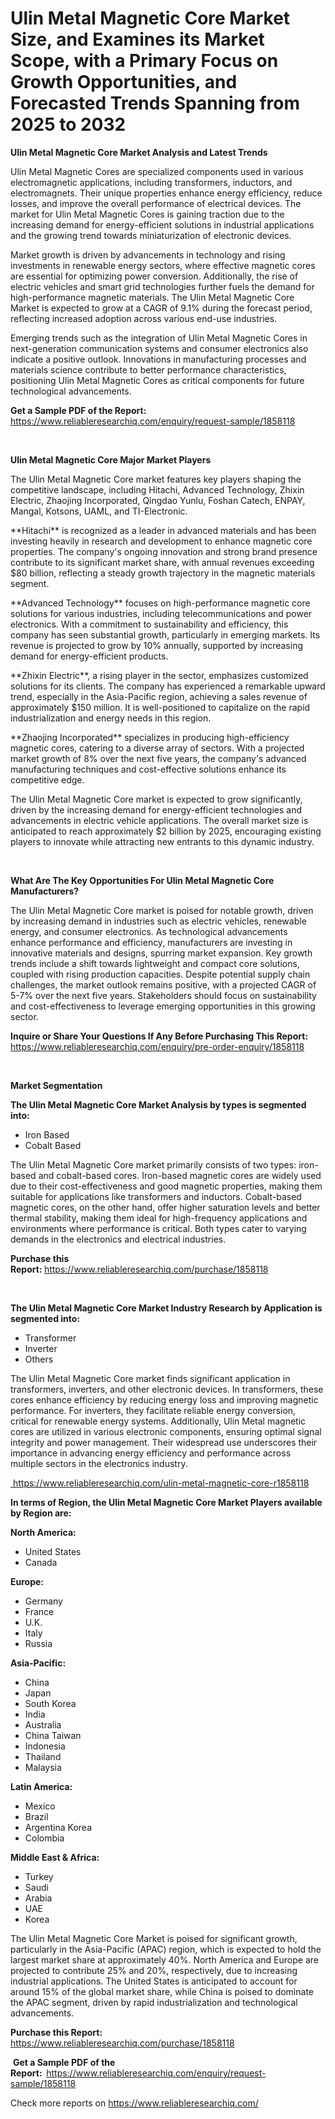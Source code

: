 <p><h1>Ulin Metal Magnetic Core Market Size, and Examines its Market Scope, with a Primary Focus on Growth Opportunities, and Forecasted Trends Spanning from 2025 to 2032</h1></p><p><strong>Ulin Metal Magnetic Core Market Analysis and Latest Trends</strong></p>
<p><p>Ulin Metal Magnetic Cores are specialized components used in various electromagnetic applications, including transformers, inductors, and electromagnets. Their unique properties enhance energy efficiency, reduce losses, and improve the overall performance of electrical devices. The market for Ulin Metal Magnetic Cores is gaining traction due to the increasing demand for energy-efficient solutions in industrial applications and the growing trend towards miniaturization of electronic devices.</p><p>Market growth is driven by advancements in technology and rising investments in renewable energy sectors, where effective magnetic cores are essential for optimizing power conversion. Additionally, the rise of electric vehicles and smart grid technologies further fuels the demand for high-performance magnetic materials. The Ulin Metal Magnetic Core Market is expected to grow at a CAGR of 9.1% during the forecast period, reflecting increased adoption across various end-use industries.</p><p>Emerging trends such as the integration of Ulin Metal Magnetic Cores in next-generation communication systems and consumer electronics also indicate a positive outlook. Innovations in manufacturing processes and materials science contribute to better performance characteristics, positioning Ulin Metal Magnetic Cores as critical components for future technological advancements.</p></p>
<p><strong>Get a Sample PDF of the Report:&nbsp;</strong> <a href="https://www.reliableresearchiq.com/enquiry/request-sample/1858118?utm_campaign=3384&utm_medium=2&utm_source=Github&utm_content=ia&utm_term=07042025&utm_id=ulin-metal-magnetic-core">https://www.reliableresearchiq.com/enquiry/request-sample/1858118</a></p>
<p>&nbsp;</p>
<p><strong>Ulin Metal Magnetic Core Major Market Players</strong></p>
<p><p>The Ulin Metal Magnetic Core market features key players shaping the competitive landscape, including Hitachi, Advanced Technology, Zhixin Electric, Zhaojing Incorporated, Qingdao Yunlu, Foshan Catech, ENPAY, Mangal, Kotsons, UAML, and TI-Electronic. </p><p>**Hitachi** is recognized as a leader in advanced materials and has been investing heavily in research and development to enhance magnetic core properties. The company's ongoing innovation and strong brand presence contribute to its significant market share, with annual revenues exceeding $80 billion, reflecting a steady growth trajectory in the magnetic materials segment.</p><p>**Advanced Technology** focuses on high-performance magnetic core solutions for various industries, including telecommunications and power electronics. With a commitment to sustainability and efficiency, this company has seen substantial growth, particularly in emerging markets. Its revenue is projected to grow by 10% annually, supported by increasing demand for energy-efficient products.</p><p>**Zhixin Electric**, a rising player in the sector, emphasizes customized solutions for its clients. The company has experienced a remarkable upward trend, especially in the Asia-Pacific region, achieving a sales revenue of approximately $150 million. It is well-positioned to capitalize on the rapid industrialization and energy needs in this region.</p><p>**Zhaojing Incorporated** specializes in producing high-efficiency magnetic cores, catering to a diverse array of sectors. With a projected market growth of 8% over the next five years, the company's advanced manufacturing techniques and cost-effective solutions enhance its competitive edge.</p><p>The Ulin Metal Magnetic Core market is expected to grow significantly, driven by the increasing demand for energy-efficient technologies and advancements in electric vehicle applications. The overall market size is anticipated to reach approximately $2 billion by 2025, encouraging existing players to innovate while attracting new entrants to this dynamic industry.</p></p>
<p>&nbsp;</p>
<p><strong>What Are The Key Opportunities For Ulin Metal Magnetic Core Manufacturers?</strong></p>
<p><p>The Ulin Metal Magnetic Core market is poised for notable growth, driven by increasing demand in industries such as electric vehicles, renewable energy, and consumer electronics. As technological advancements enhance performance and efficiency, manufacturers are investing in innovative materials and designs, spurring market expansion. Key growth trends include a shift towards lightweight and compact core solutions, coupled with rising production capacities. Despite potential supply chain challenges, the market outlook remains positive, with a projected CAGR of 5-7% over the next five years. Stakeholders should focus on sustainability and cost-effectiveness to leverage emerging opportunities in this growing sector.</p></p>
<p><strong>Inquire or Share Your Questions If Any Before Purchasing This Report:</strong> <a href="https://www.reliableresearchiq.com/enquiry/pre-order-enquiry/1858118?utm_campaign=3384&utm_medium=2&utm_source=Github&utm_content=ia&utm_term=07042025&utm_id=ulin-metal-magnetic-core">https://www.reliableresearchiq.com/enquiry/pre-order-enquiry/1858118</a></p>
<p>&nbsp;</p>
<p><strong>Market Segmentation</strong></p>
<p><strong>The Ulin Metal Magnetic Core Market Analysis by types is segmented into:</strong></p>
<p><ul><li>Iron Based</li><li>Cobalt Based</li></ul></p>
<p><p>The Ulin Metal Magnetic Core market primarily consists of two types: iron-based and cobalt-based cores. Iron-based magnetic cores are widely used due to their cost-effectiveness and good magnetic properties, making them suitable for applications like transformers and inductors. Cobalt-based magnetic cores, on the other hand, offer higher saturation levels and better thermal stability, making them ideal for high-frequency applications and environments where performance is critical. Both types cater to varying demands in the electronics and electrical industries.</p></p>
<p><strong>Purchase this Report:&nbsp;</strong><a href="https://www.reliableresearchiq.com/purchase/1858118?utm_campaign=3384&utm_medium=2&utm_source=Github&utm_content=ia&utm_term=07042025&utm_id=ulin-metal-magnetic-core">https://www.reliableresearchiq.com/purchase/1858118</a></p>
<p>&nbsp;</p>
<p><strong>The Ulin Metal Magnetic Core Market Industry Research by Application is segmented into:</strong></p>
<p><ul><li>Transformer</li><li>Inverter</li><li>Others</li></ul></p>
<p><p>The Ulin Metal Magnetic Core market finds significant application in transformers, inverters, and other electronic devices. In transformers, these cores enhance efficiency by reducing energy loss and improving magnetic performance. For inverters, they facilitate reliable energy conversion, critical for renewable energy systems. Additionally, Ulin Metal magnetic cores are utilized in various electronic components, ensuring optimal signal integrity and power management. Their widespread use underscores their importance in advancing energy efficiency and performance across multiple sectors in the electronics industry.</p></p>
<p><a href="https://www.reliableresearchiq.com/ulin-metal-magnetic-core-r1858118?utm_campaign=3384&utm_medium=2&utm_source=Github&utm_content=ia&utm_term=07042025&utm_id=ulin-metal-magnetic-core">&nbsp;https://www.reliableresearchiq.com/ulin-metal-magnetic-core-r1858118</a></p>
<p><strong>In terms of Region, the Ulin Metal Magnetic Core Market Players available by Region are:</strong></p>
<p>
    <p> <strong> North America: </strong>
        <ul>
            <li>United States</li>
            <li>Canada</li>
        </ul>
        </p> 
    <p> <strong> Europe: </strong>
        <ul>
            <li>Germany</li>
            <li>France</li>
            <li>U.K.</li>
            <li>Italy</li>
            <li>Russia</li>
        </ul>
        </p> 
    <p> <strong> Asia-Pacific: </strong>
        <ul>
            <li>China</li>
            <li>Japan</li>
            <li>South Korea</li>
            <li>India</li>
            <li>Australia</li>
            <li>China Taiwan</li>
            <li>Indonesia</li>
            <li>Thailand</li>
            <li>Malaysia</li>
        </ul>
        </p> 
    <p> <strong> Latin America: </strong>
        <ul>
            <li>Mexico</li>
            <li>Brazil</li>
            <li>Argentina Korea</li>
            <li>Colombia</li>
        </ul>
        </p> 
    <p> <strong> Middle East & Africa: </strong>
        <ul>
            <li>Turkey</li>
            <li>Saudi</li>
            <li>Arabia</li>
            <li>UAE</li>
            <li>Korea</li>
        </ul>
    </p>
    </p>
<p><p>The Ulin Metal Magnetic Core Market is poised for significant growth, particularly in the Asia-Pacific (APAC) region, which is expected to hold the largest market share at approximately 40%. North America and Europe are projected to contribute 25% and 20%, respectively, due to increasing industrial applications. The United States is anticipated to account for around 15% of the global market share, while China is poised to dominate the APAC segment, driven by rapid industrialization and technological advancements.</p></p>
<p><strong>Purchase this Report: </strong><a href="https://www.reliableresearchiq.com/purchase/1858118?utm_campaign=3384&utm_medium=2&utm_source=Github&utm_content=ia&utm_term=07042025&utm_id=ulin-metal-magnetic-core">https://www.reliableresearchiq.com/purchase/1858118</a></p>
<p>&nbsp;<strong>Get a Sample PDF of the Report:&nbsp;&nbsp;</strong><a href="https://www.reliableresearchiq.com/enquiry/request-sample/1858118?utm_campaign=3384&utm_medium=2&utm_source=Github&utm_content=ia&utm_term=07042025&utm_id=ulin-metal-magnetic-core">https://www.reliableresearchiq.com/enquiry/request-sample/1858118</a></p>
<p><strong></strong></p>
<p>Check more reports on <a href="https://www.reliableresearchiq.com/?utm_campaign=3384&utm_medium=2&utm_source=Github&utm_content=ia&utm_term=07042025&utm_id=ulin-metal-magnetic-core">https://www.reliableresearchiq.com/</a></p>